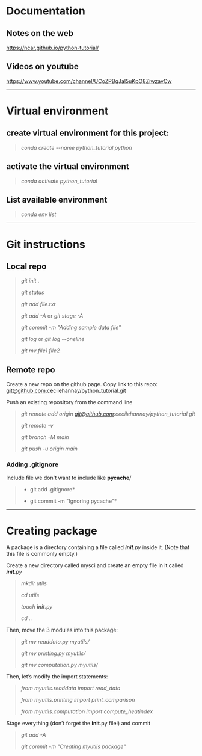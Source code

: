 # Documentation  

## Notes on the web
https://ncar.github.io/python-tutorial/

## Videos on youtube
https://www.youtube.com/channel/UCoZPBqJal5uKpO8ZiwzavCw

-------------------------------------------------------

# Virtual environment 

## create virtual environment for this project:
>*conda create --name python_tutorial python*

## activate the virtual environment
>*conda activate python_tutorial*

## List available environment
>*conda env list*

-------------------------------------------------------

# Git instructions

## Local repo
>*git init .*
>
>*git status*
>
>*git add file.txt*
> 
> *git add -A* or *git stage -A* 
>
>*git commit -m "Adding sample data file"*
>
>*git log* or *git log --oneline*
>
>*git mv file1 file2*

## Remote repo
Create a new repo on the github page. Copy link to this repo: git@github.com:cecilehannay/python_tutorial.git

Push an existing repository from the command line
>*git remote add origin git@github.com:cecilehannay/python_tutorial.git*
>
>*git remote -v*
>
>*git branch -M main*
>
>*git push -u origin main*
>

### Adding .gitignore 
Include file we don't want to include like  __pycache__/

>* git add .gitignore*
>
>* git commit -m "Ignoring pycache"*

-------------------------------------------------------

# Creating package

A package is a directory containing a file called *__init__.py* inside it. (Note that this file is commonly empty.)

Create a new directory called mysci and create an empty file in it called *__init__.py*

>*mkdir utils*
>
>*cd utils*
>
>*touch __init__.py*
>
>*cd ..*

Then, move the 3 modules into this package:
>*git mv readdata.py myutils/*
>
>*git mv printing.py myutils/*
>
>*git mv computation.py myutils/*


Then, let’s modify the import statements:
>*from myutils.readdata import read_data*
>
>*from myutils.printing import print_comparison*
>
>*from myutils.computation import compute_heatindex*

Stage everything (don’t forget the __init__.py file!) and commit
>*git add -A*
>
>*git commit -m "Creating myutils package"*




